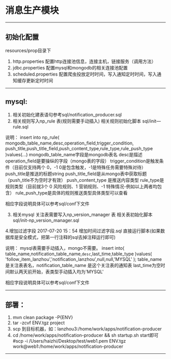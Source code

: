 # 消息生产模块
***

## 初始化配置
resources/prop目录下
1. http.properties 配置http连接池信息，连接主机，链接服务（调用方法）
2. jdbc.properties 配置mysql和mongodb的相关连接池配置
3. scheduled.properties 配置爬虫投放定时时间，写入通知定时时间，写入通知缓存更新定时时间
***

## mysql:
1. 相关初始化建表语句参考sql/notification_producer.sql
2. 相关规则写入np_rule 表(规则需要手动插入)
相关规则初始化脚本 sql/init—rule.sql

说明：
insert into np_rule(
	mongodb_table_name,desc,operation_field,trigger_condition,
	push_title,push_title_field,push_content_type,rule_type,rule_push_type
)values(...)
mongodb_table_name字段是mongodb表名
desc是描述
operation_field是要操纵的字段（mongo表的字段）
trigger_condition是触发条件（目前仅支持两个 0，-1   0是包含触发，-1是特殊任务需要特殊对待）
push_title是推送的标题string
push_title_field是从mongo表中获取标题（push_title不为空时才有效）
push_content_type 是推送内容类型
rule_type是规则类型（目前就3个 0 风险规则、1 营销规则、-1 特殊情况-例如以上两者均包含）
rule_push_type是具体的规则推送类型具体类型可以查看

相应字段说明具体可以参考sql/conf下文件

3. 相关mysql 关注表需要写入np_version_manager 表
相关表初始化脚本 sql/init-np_version_manager.sql

4.增加过滤字段
2017-07-20 15：54 增加时间过滤字段.sql
直接运行脚本(如果数据库是安全模式，把第一行注释的sql去掉注释运行即可)

说明：
mysql表需要手动插入，mongo不需要。
insert into(
	table_name,notification_table_name,`desc`,last_time,table_type
)values(
	'follow_item_lanzhou','notification_lanzhou',null,null,'MYSQL'
);
table_name 是关注表表名，notification_table_name 是这个关注表的通知表
last_time为空时间默认两天前开始，表类型手动插入均为'MYSQL'

相应字段说明具体可以参考sql/conf下文件
***

## 部署：
1. mvn clean package -P{ENV}
2. tar -zcvf ENV.tgz project
3. scp 到目标机器，如：lanzhou3:/home/work/apps/notification-producer
4. cd /home/work/apps/notification-producer && sh startup.sh start即可
#scp -i /Users/haizhi/Desktop/test/web1.pem ENV.tgz work@web1:/home/work/apps/notification-producer
***